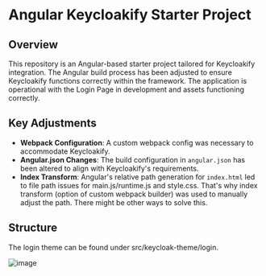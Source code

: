 # Angular Keycloakify Starter Project

## Overview

This repository is an Angular-based starter project tailored for Keycloakify integration. The Angular build process has been adjusted to ensure Keycloakify functions correctly within the framework.
The application is operational with the Login Page in development and assets functioning correctly.
## Key Adjustments

- **Webpack Configuration**: A custom webpack config was necessary to accommodate Keycloakify.
- **Angular.json Changes**: The build configuration in `angular.json` has been altered to align with Keycloakify's requirements.
- **Index Transform**: Angular's relative path generation for `index.html` led to file path issues for main.js/runtime.js and style.css. That's why index transform (option of custom webpack builder) was used to manually adjust the path. There might be other ways to solve this.
## Structure
The login theme can be found under src/keycloak-theme/login.

![image](https://github.com/kathari00/keycloakify-starter-angular/assets/42547712/16a25fb9-383c-4692-b6a5-59386a93053e)
